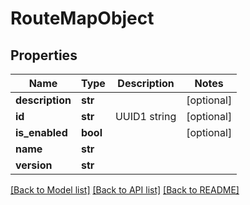 # RouteMapObject

## Properties
Name | Type | Description | Notes
------------ | ------------- | ------------- | -------------
**description** | **str** |  | [optional] 
**id** | **str** | UUID1 string | [optional] 
**is_enabled** | **bool** |  | [optional] 
**name** | **str** |  | 
**version** | **str** |  | 

[[Back to Model list]](../README.md#documentation-for-models) [[Back to API list]](../README.md#documentation-for-api-endpoints) [[Back to README]](../README.md)



